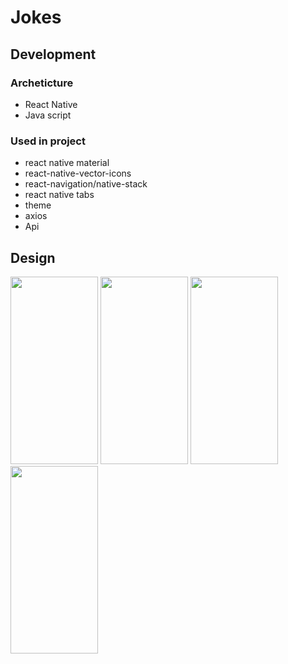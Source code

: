 # Jokes

## Development
### Archeticture
  * React Native
  * Java script
 

### Used in project
- react native material
- react-native-vector-icons
- react-navigation/native-stack
- react native tabs
- theme 
- axios
- Api


## Design
<div style={{alignItems: "center"}}>
<div style={{flex: "row"}}>
<img src="https://user-images.githubusercontent.com/48320569/183994991-d0dec88e-ca0c-4725-afcf-43b2de79754e.jpg" width="140" height="300" />
<img src="https://user-images.githubusercontent.com/48320569/183995266-67efa40e-251a-4ccb-b812-84ecd5241544.jpg" width="140" height="300" />
<img src="https://user-images.githubusercontent.com/48320569/183995335-ca475106-8472-45a9-8fe3-59c21539a694.jpg" width="140" height="300" />
<img src="https://user-images.githubusercontent.com/48320569/183995404-a53fd85c-3448-4017-94ed-32c89cdcbee2.jpg" width="140" height="300" />
</div>
</div>


